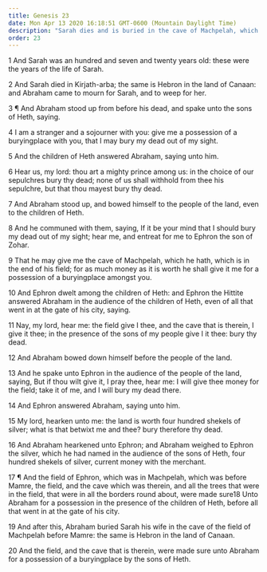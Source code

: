 ```yaml
---
title: Genesis 23
date: Mon Apr 13 2020 16:18:51 GMT-0600 (Mountain Daylight Time)
description: "Sarah dies and is buried in the cave of Machpelah, which Abraham buys from Ephron the Hittite."
order: 23
---
```


1 And Sarah was an hundred and seven and twenty years old: these were the years of the life of Sarah.

2 And Sarah died in Kirjath-arba; the same is Hebron in the land of Canaan: and Abraham came to mourn for Sarah, and to weep for her.

3 ¶ And Abraham stood up from before his dead, and spake unto the sons of Heth, saying.

4 I am a stranger and a sojourner with you: give me a possession of a buryingplace with you, that I may bury my dead out of my sight.

5 And the children of Heth answered Abraham, saying unto him.

6 Hear us, my lord: thou art a mighty prince among us: in the choice of our sepulchres bury thy dead; none of us shall withhold from thee his sepulchre, but that thou mayest bury thy dead.

7 And Abraham stood up, and bowed himself to the people of the land, even to the children of Heth.

8 And he communed with them, saying, If it be your mind that I should bury my dead out of my sight; hear me, and entreat for me to Ephron the son of Zohar.

9 That he may give me the cave of Machpelah, which he hath, which is in the end of his field; for as much money as it is worth he shall give it me for a possession of a buryingplace amongst you.

10 And Ephron dwelt among the children of Heth: and Ephron the Hittite answered Abraham in the audience of the children of Heth, even of all that went in at the gate of his city, saying.

11 Nay, my lord, hear me: the field give I thee, and the cave that is therein, I give it thee; in the presence of the sons of my people give I it thee: bury thy dead.

12 And Abraham bowed down himself before the people of the land.

13 And he spake unto Ephron in the audience of the people of the land, saying, But if thou wilt give it, I pray thee, hear me: I will give thee money for the field; take it of me, and I will bury my dead there.

14 And Ephron answered Abraham, saying unto him.

15 My lord, hearken unto me: the land is worth four hundred shekels of silver; what is that betwixt me and thee? bury therefore thy dead.

16 And Abraham hearkened unto Ephron; and Abraham weighed to Ephron the silver, which he had named in the audience of the sons of Heth, four hundred shekels of silver, current money with the merchant.

17 ¶ And the field of Ephron, which was in Machpelah, which was before Mamre, the field, and the cave which was therein, and all the trees that were in the field, that were in all the borders round about, were made sure18 Unto Abraham for a possession in the presence of the children of Heth, before all that went in at the gate of his city.

19 And after this, Abraham buried Sarah his wife in the cave of the field of Machpelah before Mamre: the same is Hebron in the land of Canaan.

20 And the field, and the cave that is therein, were made sure unto Abraham for a possession of a buryingplace by the sons of Heth.
